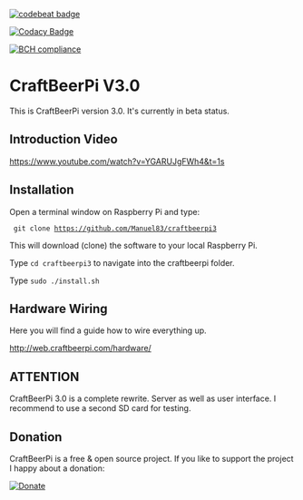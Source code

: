 [![codebeat badge](https://codebeat.co/badges/72fa1981-c82a-488f-9a53-9e21ed9de4cc)](https://codebeat.co/projects/github-com-isarvalley-craftbeerpi3-core_refactoring)

[![Codacy Badge](https://api.codacy.com/project/badge/Grade/0a970c7873f84953bd772c36d5ffc05c)](https://www.codacy.com/app/isar_valley/craftbeerpi3?utm_source=github.com&amp;utm_medium=referral&amp;utm_content=isarvalley/craftbeerpi3&amp;utm_campaign=Badge_Grade)

[![BCH compliance](https://bettercodehub.com/edge/badge/isarvalley/craftbeerpi3?branch=core_refactoring)](https://bettercodehub.com/)

# CraftBeerPi V3.0

This is CraftBeerPi version 3.0. It's currently in beta status.

## Introduction Video

https://www.youtube.com/watch?v=YGARUJgFWh4&t=1s

## Installation

Open a terminal window on Raspberry Pi and type:

<code> git clone https://github.com/Manuel83/craftbeerpi3</code>

This will download (clone) the software to your local Raspberry Pi.

Type <code>cd craftbeerpi3</code> to navigate into the craftbeerpi folder.

Type <code>sudo ./install.sh</code>

## Hardware Wiring

Here you will find a guide how to wire everything up.

http://web.craftbeerpi.com/hardware/

## ATTENTION

CraftBeerPi 3.0 is a complete rewrite. Server as well as user interface. I recommend to use a second SD card for testing.

## Donation

CraftBeerPi is a free & open source project. If you like to support the project I happy about a donation:

[![Donate](https://www.paypal.com/en_US/i/btn/btn_donateCC_LG.gif)](https://www.paypal.com/cgi-bin/webscr?cmd=_s-xclick&hosted_button_id=2X9KR98KJ8YZQ)
